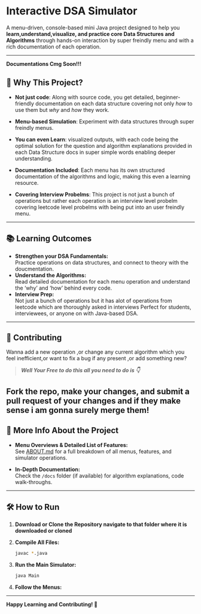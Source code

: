 # Interactive DSA Simulator

A menu-driven, console-based mini Java project designed to help you **learn,understand,visualize, and practice core Data Structures and Algorithms** through hands-on interaction by super freindly menu and with a rich documentation of each operation.

---
**Documentations Cmg Soon!!!**

## 🌟 Why This Project?

- **Not just code**: Along with source code, you get detailed, beginner-friendly documentation on each data structure covering not only *how* to use them but *why* and *how* they work.
- **Menu-based Simulation**: Experiment with data structures through super freindly menus.

- **You can even Learn**: visualized outputs, with each code being the optimal solution for the question and algorithm explanations provided in each Data Structure docs in super simple words enabling deeper understanding.
- **Documentation Included**: Each menu has its own structured documentation of the algorithms and logic, making this even a learning resource.

- **Covering Interview Probelms**: This project is not just a bunch of operations but rather each operation is an interview level probelm covering leetcode level probelms with being put into an user freindly menu. 

---

## 📚 Learning Outcomes

- **Strengthen your DSA Fundamentals:**  
  Practice operations on data structures, and connect to theory with the doucmentation.
- **Understand the Algorithms:**  
  Read detailed documentation for each menu operation and understand the ‘why’ and ‘how’ behind every code.
- **Interview Prep:**  
  Not just a bunch of operations but it has alot of operations from leetcode which are thoroughly asked in interviews Perfect for students, interviewees, or anyone on with Java-based DSA.

---
## 🤝 Contributing
Wanna add a new operation ,or change any current algorithm which you feel inefficient,or want to fix a bug if any present ,or add something new?

> **_Well Your Free to do this all you need to do is 👇_**

 **Fork the repo, make your changes, and submit a pull request of your changes and if they make sense i am gonna surely merge them!**
---

## 📖 More Info About the Project

- **Menu Overviews & Detailed List of Features:**  
  See [ABOUT.md](ABOUT.md) for a full breakdown of all menus, features, and simulator operations.

- **In-Depth Documentation:**  
  Check the `/docs` folder (if available) for algorithm explanations, code walk-throughs.

---
## 🛠️ How to Run

1. **Download or Clone the Repository navigate to that folder where it is downloaded or cloned**

2. **Compile All Files:**
   ```bash
   javac *.java
   ```

3. **Run the Main Simulator:**
   ```bash
   java Main
   ```

4. **Follow the Menus:**  
---

**Happy Learning and Contributing! 🚀**